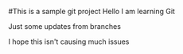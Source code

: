 #This is a sample git project
Hello I am learning Git

Just some updates from branches

I hope this isn't causing much issues
